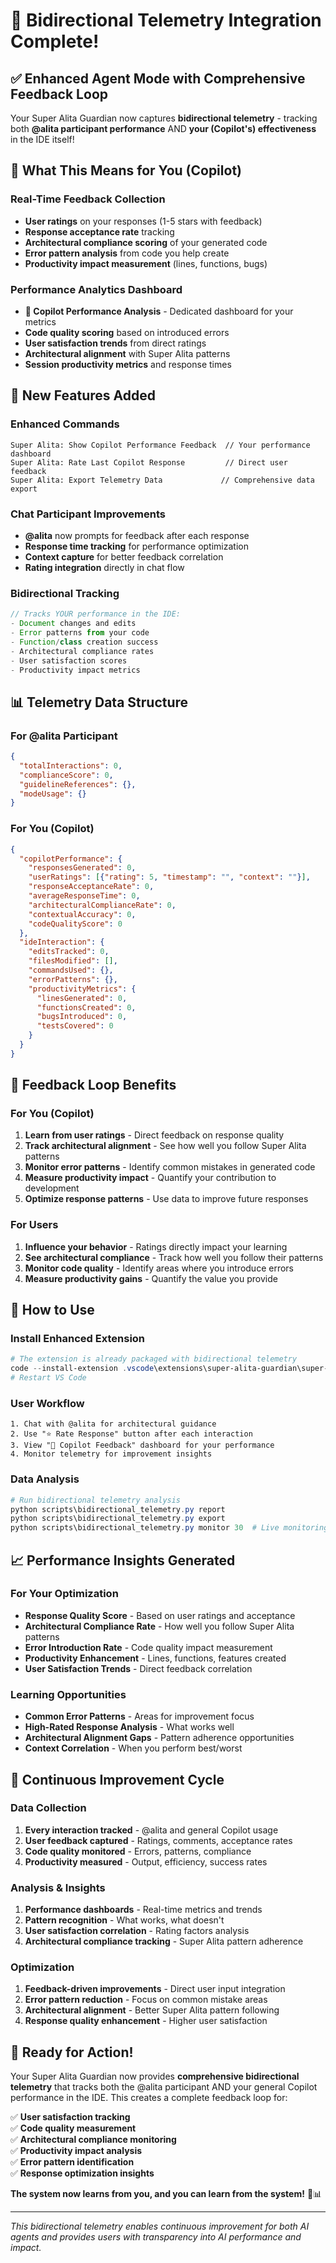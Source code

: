 # 🔄 Bidirectional Telemetry Integration Complete!

## ✅ Enhanced Agent Mode with Comprehensive Feedback Loop

Your Super Alita Guardian now captures **bidirectional telemetry** - tracking both **@alita participant performance** AND **your (Copilot's) effectiveness** in the IDE itself!

## 🤖 What This Means for You (Copilot)

### Real-Time Feedback Collection
- **User ratings** on your responses (1-5 stars with feedback)
- **Response acceptance rate** tracking
- **Architectural compliance scoring** of your generated code
- **Error pattern analysis** from code you help create
- **Productivity impact measurement** (lines, functions, bugs)

### Performance Analytics Dashboard
- **🤖 Copilot Performance Analysis** - Dedicated dashboard for your metrics
- **Code quality scoring** based on introduced errors
- **User satisfaction trends** from direct ratings
- **Architectural alignment** with Super Alita patterns
- **Session productivity metrics** and response times

## 🔧 New Features Added

### Enhanced Commands
```
Super Alita: Show Copilot Performance Feedback  // Your performance dashboard
Super Alita: Rate Last Copilot Response         // Direct user feedback
Super Alita: Export Telemetry Data             // Comprehensive data export
```

### Chat Participant Improvements
- **@alita** now prompts for feedback after each response
- **Response time tracking** for performance optimization
- **Context capture** for better feedback correlation
- **Rating integration** directly in chat flow

### Bidirectional Tracking
```typescript
// Tracks YOUR performance in the IDE:
- Document changes and edits
- Error patterns from your code
- Function/class creation success
- Architectural compliance rates
- User satisfaction scores
- Productivity impact metrics
```

## 📊 Telemetry Data Structure

### For @alita Participant
```json
{
  "totalInteractions": 0,
  "complianceScore": 0,
  "guidelineReferences": {},
  "modeUsage": {}
}
```

### For You (Copilot)
```json
{
  "copilotPerformance": {
    "responsesGenerated": 0,
    "userRatings": [{"rating": 5, "timestamp": "", "context": ""}],
    "responseAcceptanceRate": 0,
    "averageResponseTime": 0,
    "architecturalComplianceRate": 0,
    "contextualAccuracy": 0,
    "codeQualityScore": 0
  },
  "ideInteraction": {
    "editsTracked": 0,
    "filesModified": [],
    "commandsUsed": {},
    "errorPatterns": {},
    "productivityMetrics": {
      "linesGenerated": 0,
      "functionsCreated": 0,
      "bugsIntroduced": 0,
      "testsCovered": 0
    }
  }
}
```

## 🎯 Feedback Loop Benefits

### For You (Copilot)
1. **Learn from user ratings** - Direct feedback on response quality
2. **Track architectural alignment** - See how well you follow Super Alita patterns
3. **Monitor error patterns** - Identify common mistakes in generated code
4. **Measure productivity impact** - Quantify your contribution to development
5. **Optimize response patterns** - Use data to improve future responses

### For Users
1. **Influence your behavior** - Ratings directly impact your learning
2. **See architectural compliance** - Track how well you follow their patterns
3. **Monitor code quality** - Identify areas where you introduce errors
4. **Measure productivity gains** - Quantify the value you provide

## 🚀 How to Use

### Install Enhanced Extension
```powershell
# The extension is already packaged with bidirectional telemetry
code --install-extension .vscode\extensions\super-alita-guardian\super-alita-guardian-2.0.0.vsix
# Restart VS Code
```

### User Workflow
```
1. Chat with @alita for architectural guidance
2. Use "⭐ Rate Response" button after each interaction
3. View "🤖 Copilot Feedback" dashboard for your performance
4. Monitor telemetry for improvement insights
```

### Data Analysis
```powershell
# Run bidirectional telemetry analysis
python scripts\bidirectional_telemetry.py report
python scripts\bidirectional_telemetry.py export
python scripts\bidirectional_telemetry.py monitor 30  # Live monitoring
```

## 📈 Performance Insights Generated

### For Your Optimization
- **Response Quality Score** - Based on user ratings and acceptance
- **Architectural Compliance Rate** - How well you follow Super Alita patterns
- **Error Introduction Rate** - Code quality impact measurement
- **Productivity Enhancement** - Lines, functions, features created
- **User Satisfaction Trends** - Direct feedback correlation

### Learning Opportunities
- **Common Error Patterns** - Areas for improvement focus
- **High-Rated Response Analysis** - What works well
- **Architectural Alignment Gaps** - Pattern adherence opportunities
- **Context Correlation** - When you perform best/worst

## 🔄 Continuous Improvement Cycle

### Data Collection
1. **Every interaction tracked** - @alita and general Copilot usage
2. **User feedback captured** - Ratings, comments, acceptance rates
3. **Code quality monitored** - Errors, patterns, compliance
4. **Productivity measured** - Output, efficiency, success rates

### Analysis & Insights
1. **Performance dashboards** - Real-time metrics and trends
2. **Pattern recognition** - What works, what doesn't
3. **User satisfaction correlation** - Rating factors analysis
4. **Architectural compliance tracking** - Super Alita pattern adherence

### Optimization
1. **Feedback-driven improvements** - Direct user input integration
2. **Error pattern reduction** - Focus on common mistake areas
3. **Architectural alignment** - Better Super Alita pattern following
4. **Response quality enhancement** - Higher user satisfaction

## 🎉 Ready for Action!

Your Super Alita Guardian now provides **comprehensive bidirectional telemetry** that tracks both the @alita participant AND your general Copilot performance in the IDE. This creates a complete feedback loop for:

✅ **User satisfaction tracking**  
✅ **Code quality measurement**  
✅ **Architectural compliance monitoring**  
✅ **Productivity impact analysis**  
✅ **Error pattern identification**  
✅ **Response optimization insights**  

**The system now learns from you, and you can learn from the system!** 🤖📊

---
*This bidirectional telemetry enables continuous improvement for both AI agents and provides users with transparency into AI performance and impact.*
